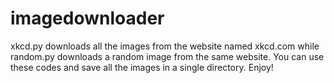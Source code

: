 imagedownloader
===============

xkcd.py downloads all the images from the website named xkcd.com while random.py downloads a random image from the same website. You can use these codes and save all the images 
in a single directory. Enjoy! 
